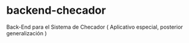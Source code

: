 # backend-checador
Back-End para el Sistema de Checador ( Aplicativo especial, posterior generalización )
